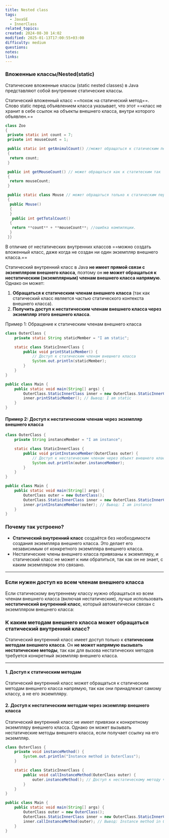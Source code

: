```yaml
---
title: Nested class
tags:
  - JavaSE
  - InnerClass
related_topics: 
created: 2024-08-30 14:02
modified: 2025-01-13T17:00:55+03:00
difficulty: medium
questions: 
notes: 
links: 
---
```


### Вложенные классы/Nested(static)

Статические вложенные классы (static nested classes) в Java представляют собой внутренние статические классы.

Cтатический вложенный класс ==похож на статический метод==. Слово static перед объявлением класса указывает, что этот ==класс не хранит в себе ссылок на объекты внешнего класса, внутри которого объявлен.==

```java
class Zoo
{
 private static int count = 7;
 private int mouseCount = 1;

 public static int getAnimalCount() //может обращаться к статическим переменным
 {
  return count;
 }

 public int getMouseCount() // может обращаться как к статитеским так  и не статическим
 {
  return mouseCount;
 }

 public static class Mouse // может обращаться только к статическим переменным класса Zoo
 {
  public Mouse()
  {
  }
   public int getTotalCount()
  {
   return **count** + **mouseCount**; //ошибка компиляции.
  }
 }}
```

В отличие от нестатических внутренних классов ==можно создать вложенный класс, даже когда не создан ни один экземпляр внешнего класса.==


Статический внутренний класс в Java **не имеет прямой связи с экземпляром внешнего класса**, поэтому он **не может обращаться к нестатическим (экземплярным) членам внешнего класса напрямую**. Однако он может:

1. **Обращаться к статическим членам внешнего класса** (так как статический класс является частью статического контекста внешнего класса).
2. **Получить доступ к нестатическим членам внешнего класса через экземпляр этого внешнего класса**.


Пример 1: Обращение к статическим членам внешнего класса
```java
class OuterClass {
    private static String staticMember = "I am static";

    static class StaticInnerClass {
        public void printStaticMember() {
            // Доступ к статическим членам внешнего класса
            System.out.println(staticMember);
        }
    }
}

public class Main {
    public static void main(String[] args) {
        OuterClass.StaticInnerClass inner = new OuterClass.StaticInnerClass();
        inner.printStaticMember(); // Вывод: I am static
    }
}

```

#### Пример 2: Доступ к нестатическим членам через экземпляр внешнего класса

```java
class OuterClass {
    private String instanceMember = "I am instance";

    static class StaticInnerClass {
        public void printInstanceMember(OuterClass outer) {
            // Доступ к нестатическим членам через объект внешнего класса
            System.out.println(outer.instanceMember);
        }
    }
}

public class Main {
    public static void main(String[] args) {
        OuterClass outer = new OuterClass();
        OuterClass.StaticInnerClass inner = new OuterClass.StaticInnerClass();
        inner.printInstanceMember(outer); // Вывод: I am instance
    }
}

```

### Почему так устроено?

- **Статический внутренний класс** создаётся без необходимости создания экземпляра внешнего класса. Это делает его независимым от конкретного экземпляра внешнего класса.
- Нестатические члены внешнего класса привязаны к экземпляру, и статический класс не может к ним обратиться, так как он не знает, с каким экземпляром это связано.

---

### Если нужен доступ ко всем членам внешнего класса

Если статическому внутреннему классу нужно обращаться ко всем членам внешнего класса (включая нестатические), лучше использовать **нестатический внутренний класс**, который автоматически связан с экземпляром внешнего класса:


### К каким методам внешнего класса может обращаться статический внутренний класс?

Статический внутренний класс имеет доступ только к **статическим методам внешнего класса**. Он **не может напрямую вызывать нестатические методы**, так как для вызова нестатических методов требуется конкретный экземпляр внешнего класса.

---

#### 1. **Доступ к статическим методам**

Статический внутренний класс может обращаться к статическим методам внешнего класса напрямую, так как они принадлежат самому классу, а не его экземпляру.



#### 2. **Доступ к нестатическим методам через экземпляр внешнего класса**

Статический внутренний класс не имеет привязки к конкретному экземпляру внешнего класса. Однако он может вызывать нестатические методы внешнего класса, если получает ссылку на его экземпляр.

```java
class OuterClass {
    private void instanceMethod() {
        System.out.println("Instance method in OuterClass");
    }

    static class StaticInnerClass {
        public void callInstanceMethod(OuterClass outer) {
            outer.instanceMethod(); // Доступ к нестатическому методу через экземпляр
        }
    }
}

public class Main {
    public static void main(String[] args) {
        OuterClass outer = new OuterClass();
        OuterClass.StaticInnerClass inner = new OuterClass.StaticInnerClass();
        inner.callInstanceMethod(outer); // Вывод: Instance method in OuterClass
    }
}

```



